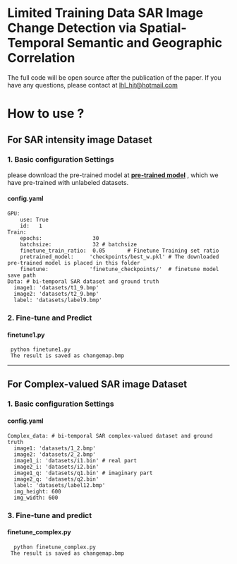 # Limited Training Data SAR Image Change Detection via Spatial-Temporal Semantic and Geographic Correlation

The full code will be open source after the publication of the paper. If you have any questions, please contact at lhl_hit@hotmail.com
# How to use ?
## For SAR intensity image Dataset
  ###  1. Basic configuration Settings 
please download the pre-trained model at 
[**pre-trained model**](https://drive.google.com/file/d/1H-SrJZHFNBwFjwTMViVtEUznPc8bsDkH/view?usp=sharing)
, which we have pre-trained with unlabeled datasets.
  #### config.yaml
    GPU:
        use: True
        id:   1
    Train:    
        epochs:                30
        batchsize:             32 # batchsize
        finetune_train_ratio:  0.05       # Finetune Training set ratio 
        pretrained_model:     'checkpoints/best_w.pkl' # The downloaded pre-trained model is placed in this folder 
        finetune:             'finetune_checkpoints/'  # finetune model save path
    Data: # bi-temporal SAR dataset and ground truth
      image1: 'datasets/t1_9.bmp'
      image2: 'datasets/t2_9.bmp'
      label: 'datasets/label9.bmp'
    
### 2. Fine-tune and Predict
#### finetune1.py
     python finetune1.py
     The result is saved as changemap.bmp  

-------------------
## For Complex-valued SAR image Dataset
    
###  1. Basic configuration Settings 
  #### config.yaml
    Complex_data: # bi-temporal SAR complex-valued dataset and ground truth
      image1: 'datasets/1_2.bmp'
      image2: 'datasets/2_2.bmp'
      image1_i: 'datasets/i1.bin' # real part
      image2_i: 'datasets/i2.bin'
      image1_q: 'datasets/q1.bin' # imaginary part
      image2_q: 'datasets/q2.bin'
      label: 'datasets/label12.bmp'
      img_height: 600
      img_width: 600

### 3. Fine-tune and predict
#### finetune_complex.py
      python finetune_complex.py
     The result is saved as changemap.bmp 
